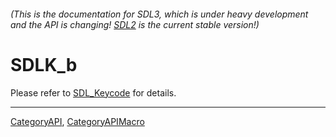###### (This is the documentation for SDL3, which is under heavy development and the API is changing! [SDL2](https://wiki.libsdl.org/SDL2/) is the current stable version!)
# SDLK_b

Please refer to [SDL_Keycode](SDL_Keycode) for details.

----
[CategoryAPI](CategoryAPI), [CategoryAPIMacro](CategoryAPIMacro)

